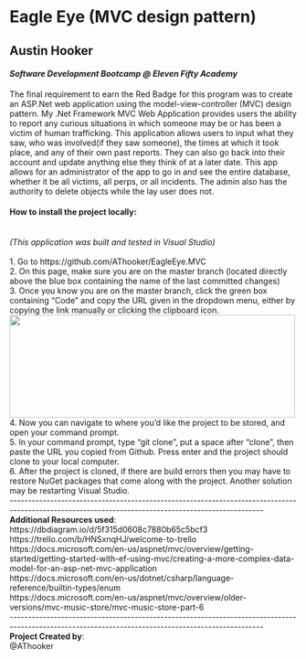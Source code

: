 # Eagle Eye (MVC design pattern)
## Austin Hooker
#### *Software Development Bootcamp @ Eleven Fifty Academy*

The final requirement to earn the Red Badge for this program was to create an ASP.Net web application using the model-view-controller (MVC) design pattern. My .Net Framework MVC Web Application provides users the ability to report any curious situations in which someone may be or has been a victim of human trafficking. This application allows users to input what they saw, who was involved(if they saw someone), the times at which it took place, and any of their own past reports. They can also go back into their account and update anything else they think of at a later date. This app allows for an administrator of the app to go in and see the entire database, whether it be all victims, all perps, or all incidents. The admin also has the authority to delete objects while the lay user does not.
<br />
#### How to install the project locally:
<br />
<i>(This application was built and tested in Visual Studio)</i>
<br />
<br />
1.	Go to https://github.com/AThooker/EagleEye.MVC 
<br />
2.	On this page, make sure you are on the master branch (located directly above the blue box containing the name of the last committed changes)
<br />
3.	Once you know you are on the master branch, click the green box containing “Code” and copy the URL given in the dropdown menu, either by copying the link manually or clicking the clipboard icon. 
<img src="https://user-images.githubusercontent.com/66280480/89951164-e6df7d00-dbf8-11ea-8209-9c967092f45f.png" align="left" width="500" height="180"/>
<br />
<br />
<br />
<br />
<br />
<br />
<br />
4.	Now you can navigate to where you’d like the project to be stored, and open your command prompt. 
<br />
5.	In your command prompt, type “git clone”, put a space after “clone”, then paste the URL you copied from Github. Press enter and the project should clone to your local computer.
<br />
6.	After the project is cloned, if there are build errors then you may have to restore NuGet packages that come along with the project. Another solution may be restarting Visual Studio.
<br />
---------------------------------------------------------------------------------------------------------------------------------------------------
<br />
<b>Additional Resources used</b>: 
<br />
https://dbdiagram.io/d/5f315d0608c7880b65c5bcf3
<br />
https://trello.com/b/HNSxnqHJ/welcome-to-trello
<br />
https://docs.microsoft.com/en-us/aspnet/mvc/overview/getting-started/getting-started-with-ef-using-mvc/creating-a-more-complex-data-model-for-an-asp-net-mvc-application
<br />
https://docs.microsoft.com/en-us/dotnet/csharp/language-reference/builtin-types/enum
<br />
https://docs.microsoft.com/en-us/aspnet/mvc/overview/older-versions/mvc-music-store/mvc-music-store-part-6
<br />
---------------------------------------------------------------------------------------------------------------------------------------------------
<br />
<b>Project Created by</b>:
<br />
@AThooker
